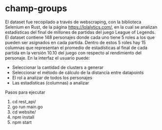 # champ-groups
El dataset fue recopilado a través de webscraping, con la biblioteca Selenium en Rust, de la página https://lolalytics.com/, en la cual se analizan estadísticas del final de millones de partidas del juego League of Legends.
El dataset contiene 148 personajes donde cada uno tiene 5 roles a los que pueden ser asignados en cada partida. Dentro de estos 5 roles hay 15 columnas que representan el promedio de estadísticas al final de cada partida en la versión 10.10 del juego con respecto al rendimiento del personaje.
En la interfaz el usuario puede:
- Seleccionar la cantidad de clusters a generar
- Seleccionar el método de cálculo de la distancia entre datapoints
- El rol a analizar de todos los personajes
- Las estadísticas (columnas) a analizar

Pasos para ejecutar
1. cd rest_api/
2. go run main.go
3. cd website/
4. npm install
5. npm start